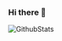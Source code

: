 ### Hi there 👋

<!--
**jayxiaohe/jayxiaohe** is a ✨ _special_ ✨ repository because its `README.md` (this file) appears on your GitHub profile.

Here are some ideas to get you started:

- 🔭 I’m currently working on ...
- 🌱 I’m currently learning ...
- 👯 I’m looking to collaborate on ...
- 🤔 I’m looking for help with ...
- 💬 Ask me about ...
- 📫 How to reach me: ...
- 😄 Pronouns: ...
- ⚡ Fun fact: ...
-->
![GithubStats](https://github-readme-stats.vercel.app/api?username=jayxiaohe&show_icons=true&theme=dark&count_private=true)
